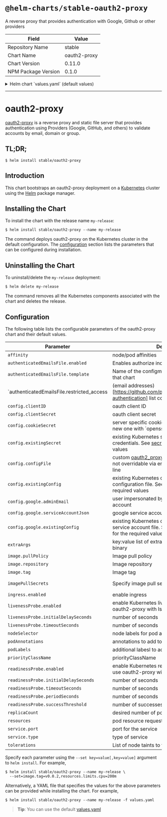 # `@helm-charts/stable-oauth2-proxy`

A reverse proxy that provides authentication with Google, Github or other providers

| Field               | Value        |
| ------------------- | ------------ |
| Repository Name     | stable       |
| Chart Name          | oauth2-proxy |
| Chart Version       | 0.11.0       |
| NPM Package Version | 0.1.0        |

<details>

<summary>Helm chart `values.yaml` (default values)</summary>

```yaml
# Oauth client configuration specifics
config:
  # OAuth client ID
  clientID: 'XXXXXXX'
  # OAuth client secret
  clientSecret: 'XXXXXXXX'
  # Create a new secret with the following command
  # openssl rand -base64 32 | head -c 32 | base64
  # Use an existing secret for OAuth2 credentials (see secret.yaml for required fields)
  # Example:
  # existingSecret: secret
  cookieSecret: 'XXXXXXXXXX'
  google:
    {}
    # adminEmail: xxxx
    # serviceAccountJson: xxxx
    # Alternatively, use an existing secret (see google-secret.yaml for required fields)
    # Example:
    # existingSecret: google-secret
  # Default configuration, to be overridden
  configFile: |-
    email_domains = [ "*" ]
    upstreams = [ "file:///dev/null" ]
  # Custom configuration file: oauth2_proxy.cfg
  # configFile: |-
  #   pass_basic_auth = false
  #   pass_access_token = true
  # Use an existing config map (see configmap.yaml for required fields)
  # Example:
  # existingConfig: config

image:
  repository: 'quay.io/pusher/oauth2_proxy'
  tag: 'v3.1.0'
  pullPolicy: 'IfNotPresent'

# Optionally specify an array of imagePullSecrets.
# Secrets must be manually created in the namespace.
# ref: https://kubernetes.io/docs/concepts/containers/images/#specifying-imagepullsecrets-on-a-pod
# imagePullSecrets:
# - name: myRegistryKeySecretName

extraArgs: {}

# To authorize individual email addresses
# That is part of extraArgs but since this needs special treatment we need to do a separate section
authenticatedEmailsFile:
  enabled: false
  # template is the name of the configmap what contains the email user list but has been configured without this chart.
  # It's a simpler way to maintain only one configmap (user list) instead changing it for each oauth2-proxy service.
  # Be aware the value name in the extern config map in data needs to be named to "restricted_user_access".
  template: ''
  # One email per line
  # example:
  # restricted_access: |-
  #   name1@domain
  #   name2@domain
  # If you override the config with restricted_access it will configure a user list within this chart what takes care of the
  # config map resource.
  restricted_access: ''

service:
  type: ClusterIP
  port: 80
  annotations: {}
  # foo.io/bar: "true"

ingress:
  enabled: false
  path: /
  # Used to create an Ingress record.
  # hosts:
  # - chart-example.local
  # annotations:
  #   kubernetes.io/ingress.class: nginx
  #   kubernetes.io/tls-acme: "true"
  # tls:
  # Secrets must be manually created in the namespace.
  # - secretName: chart-example-tls
  #   hosts:
  #     - chart-example.local

resources:
  {}
  # limits:
  #   cpu: 100m
  #   memory: 300Mi
  # requests:
  #   cpu: 100m
  #   memory: 300Mi

priorityClassName: ''

# Affinity for pod assignment
# Ref: https://kubernetes.io/docs/concepts/configuration/assign-pod-node/#affinity-and-anti-affinity
# affinity: {}

# Tolerations for pod assignment
# Ref: https://kubernetes.io/docs/concepts/configuration/taint-and-toleration/
tolerations: []

# Node labels for pod assignment
# Ref: https://kubernetes.io/docs/user-guide/node-selection/
nodeSelector: {}

# Configure Kubernetes liveness and readiness probes.
# Ref: https://kubernetes.io/docs/tasks/configure-pod-container/configure-liveness-readiness-probes/
# Disable both when deploying with Istio 1.0 mTLS. https://istio.io/help/faq/security/#k8s-health-checks
livenessProbe:
  enabled: true
  initialDelaySeconds: 0
  timeoutSeconds: 1

readinessProbe:
  enabled: true
  initialDelaySeconds: 0
  timeoutSeconds: 1
  periodSeconds: 10
  successThreshold: 1

podAnnotations: {}
podLabels: {}
replicaCount: 1
```

</details>

---

# oauth2-proxy

[oauth2-proxy](https://github.com/pusher/oauth2_proxy) is a reverse proxy and static file server that provides authentication using Providers (Google, GitHub, and others) to validate accounts by email, domain or group.

## TL;DR;

```console
$ helm install stable/oauth2-proxy
```

## Introduction

This chart bootstraps an oauth2-proxy deployment on a [Kubernetes](http://kubernetes.io) cluster using the [Helm](https://helm.sh) package manager.

## Installing the Chart

To install the chart with the release name `my-release`:

```console
$ helm install stable/oauth2-proxy --name my-release
```

The command deploys oauth2-proxy on the Kubernetes cluster in the default configuration. The [configuration](#configuration) section lists the parameters that can be configured during installation.

## Uninstalling the Chart

To uninstall/delete the `my-release` deployment:

```console
$ helm delete my-release
```

The command removes all the Kubernetes components associated with the chart and deletes the release.

## Configuration

The following table lists the configurable parameters of the oauth2-proxy chart and their default values.

| Parameter                                                                                                                                     | Description                                                                                                                                                                                                          | Default                                                  |
| --------------------------------------------------------------------------------------------------------------------------------------------- | -------------------------------------------------------------------------------------------------------------------------------------------------------------------------------------------------------------------- | -------------------------------------------------------- |
| `affinity`                                                                                                                                    | node/pod affinities                                                                                                                                                                                                  | None                                                     |
| `authenticatedEmailsFile.enabled`                                                                                                             | Enables authorize individual email addresses                                                                                                                                                                         | `false`                                                  |
| `authenticatedEmailsFile.template`                                                                                                            | Name of the configmap that is handled outside of that chart                                                                                                                                                          | `""`                                                     |
| `authenticatedEmailsFile.restricted_access | (email addresses)[https://github.com/pusher/oauth2_proxy#email-authentication] list config |`""` |
| `config.clientID`                                                                                                                             | oauth client ID                                                                                                                                                                                                      | `""`                                                     |
| `config.clientSecret`                                                                                                                         | oauth client secret                                                                                                                                                                                                  | `""`                                                     |
| `config.cookieSecret`                                                                                                                         | server specific cookie for the secret; create a new one with `openssl rand -base64 32 | head -c 32 | base64`                                                                                                         | `""`                                                     |
| `config.existingSecret`                                                                                                                       | existing Kubernetes secret to use for OAuth2 credentials. See [secret template](https://github.com/helm/charts/blob/master/stable/oauth2-proxy/templates/secret.yaml) for the required values                        | `nil`                                                    |
| `config.configFile`                                                                                                                           | custom [oauth2_proxy.cfg](https://github.com/pusher/oauth2_proxy/blob/master/contrib/oauth2_proxy.cfg.example) contents for settings not overridable via environment nor command line                                | `""`                                                     |
| `config.existingConfig`                                                                                                                       | existing Kubernetes configmap to use for the configuration file. See [config template](https://github.com/helm/charts/blob/master/stable/oauth2-proxy/templates/configmap.yaml) for the required values              | `nil`                                                    |
| `config.google.adminEmail`                                                                                                                    | user impersonated by the google service account                                                                                                                                                                      | `""`                                                     |
| `config.google.serviceAccountJson`                                                                                                            | google service account json contents                                                                                                                                                                                 | `""`                                                     |
| `config.google.existingConfig`                                                                                                                | existing Kubernetes configmap to use for the service account file. See [google secret template](https://github.com/helm/charts/blob/master/stable/oauth2-proxy/templates/google-secret.yaml) for the required values | `nil`                                                    |
| `extraArgs`                                                                                                                                   | key:value list of extra arguments to give the binary                                                                                                                                                                 | `{}`                                                     |
| `image.pullPolicy`                                                                                                                            | Image pull policy                                                                                                                                                                                                    | `IfNotPresent`                                           |
| `image.repository`                                                                                                                            | Image repository                                                                                                                                                                                                     | `quay.io/pusher/oauth2_proxy`                            |
| `image.tag`                                                                                                                                   | Image tag                                                                                                                                                                                                            | `v3.1.0`                                                 |
| `imagePullSecrets`                                                                                                                            | Specify image pull secrets                                                                                                                                                                                           | `nil` (does not add image pull secrets to deployed pods) |
| `ingress.enabled`                                                                                                                             | enable ingress                                                                                                                                                                                                       | `false`                                                  |
| `livenessProbe.enabled`                                                                                                                       | enable Kubernetes livenessProbe. Disable to use oauth2-proxy with Istio mTLS. See [Istio FAQ](https://istio.io/help/faq/security/#k8s-health-checks)                                                                 | `true`                                                   |
| `livenessProbe.initialDelaySeconds`                                                                                                           | number of seconds                                                                                                                                                                                                    | 0                                                        |
| `livenessProbe.timeoutSeconds`                                                                                                                | number of seconds                                                                                                                                                                                                    | 1                                                        |
| `nodeSelector`                                                                                                                                | node labels for pod assignment                                                                                                                                                                                       | `{}`                                                     |
| `podAnnotations`                                                                                                                              | annotations to add to each pod                                                                                                                                                                                       | `{}`                                                     |
| `podLabels`                                                                                                                                   | additional labesl to add to each pod                                                                                                                                                                                 | `{}`                                                     |
| `priorityClassName`                                                                                                                           | priorityClassName                                                                                                                                                                                                    | `nil`                                                    |
| `readinessProbe.enabled`                                                                                                                      | enable Kubernetes readinessProbe. Disable to use oauth2-proxy with Istio mTLS. See [Istio FAQ](https://istio.io/help/faq/security/#k8s-health-checks)                                                                | `true`                                                   |
| `readinessProbe.initialDelaySeconds`                                                                                                          | number of seconds                                                                                                                                                                                                    | 0                                                        |
| `readinessProbe.timeoutSeconds`                                                                                                               | number of seconds                                                                                                                                                                                                    | 1                                                        |
| `readinessProbe.periodSeconds`                                                                                                                | number of seconds                                                                                                                                                                                                    | 10                                                       |
| `readinessProbe.successThreshold`                                                                                                             | number of successes                                                                                                                                                                                                  | 1                                                        |
| `replicaCount`                                                                                                                                | desired number of pods                                                                                                                                                                                               | `1`                                                      |
| `resources`                                                                                                                                   | pod resource requests & limits                                                                                                                                                                                       | `{}`                                                     |
| `service.port`                                                                                                                                | port for the service                                                                                                                                                                                                 | `80`                                                     |
| `service.type`                                                                                                                                | type of service                                                                                                                                                                                                      | `ClusterIP`                                              |
| `tolerations`                                                                                                                                 | List of node taints to tolerate                                                                                                                                                                                      | `[]`                                                     |

Specify each parameter using the `--set key=value[,key=value]` argument to `helm install`. For example,

```console
$ helm install stable/oauth2-proxy --name my-release \
  --set=image.tag=v0.0.2,resources.limits.cpu=200m
```

Alternatively, a YAML file that specifies the values for the above parameters can be provided while installing the chart. For example,

```console
$ helm install stable/oauth2-proxy --name my-release -f values.yaml
```

> **Tip**: You can use the default [values.yaml](values.yaml)

